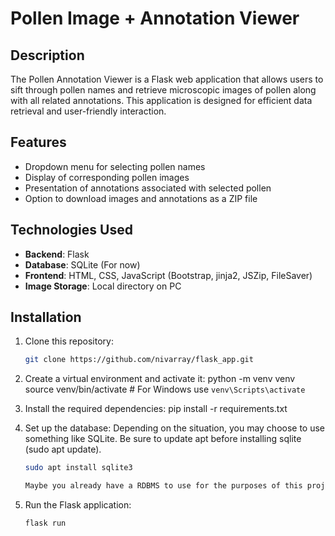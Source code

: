 # Pollen Image + Annotation Viewer

## Description

The Pollen Annotation Viewer is a Flask web application that allows users to sift through pollen names and retrieve microscopic images of pollen along with all related annotations. This application is designed for efficient data retrieval and user-friendly interaction.

## Features

- Dropdown menu for selecting pollen names
- Display of corresponding pollen images
- Presentation of annotations associated with selected pollen
- Option to download images and annotations as a ZIP file

## Technologies Used

- **Backend**: Flask
- **Database**: SQLite (For now)
- **Frontend**: HTML, CSS, JavaScript (Bootstrap, jinja2, JSZip, FileSaver)
- **Image Storage**: Local directory on PC

## Installation

1. Clone this repository:
    ```bash
    git clone https://github.com/nivarray/flask_app.git

2. Create a virtual environment and activate it:
    python -m venv venv
    source venv/bin/activate   # For Windows use `venv\Scripts\activate`

3. Install the required dependencies:
    pip install -r requirements.txt

4. Set up the database:
    Depending on the situation, you may choose to use something like SQLite. Be sure to update apt before installing sqlite (sudo apt update).
    ```bash
    sudo apt install sqlite3

    Maybe you already have a RDBMS to use for the purposes of this project.

5. Run the Flask application:
    ```bash
    flask run